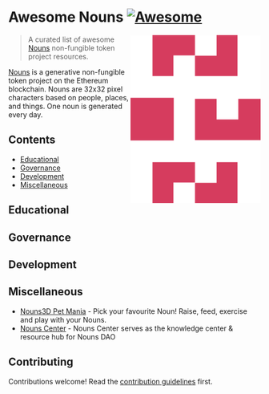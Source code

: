 # Awesome Nouns [![Awesome](https://awesome.re/badge.svg)](https://awesome.re)

<!--lint ignore double-link-->
[<img src="assets/nouns-logo.svg" align="right" width="260" alt="Nouns DAO">](https://nouns.wtf)

<!--lint ignore double-link-->
> A curated list of awesome [Nouns](https://nouns.wtf) non-fungible token project resources. 

<!--lint ignore double-link-->
[Nouns](https://nouns.wtf) is a generative non-fungible token project on the Ethereum blockchain.
Nouns are 32x32 pixel characters based on people, places, and things. One noun is generated every day.

## Contents

- [Educational](#educational)
- [Governance](#governance)
- [Development](#development)
- [Miscellaneous](#miscellaneous)

## Educational


## Governance


## Development


## Miscellaneous

- [Nouns3D Pet Mania](https://apps.apple.com/pt/app/nouns3d-pet-mania/id1623108120?l=en) - Pick your favourite Noun! Raise, feed, exercise and play with your Nouns.
- [Nouns Center](https://nouns.center/) - Nouns Center serves as the knowledge center & resource hub for Nouns DAO

## Contributing

Contributions welcome! Read the [contribution guidelines](CONTRIBUTING.md) first.
